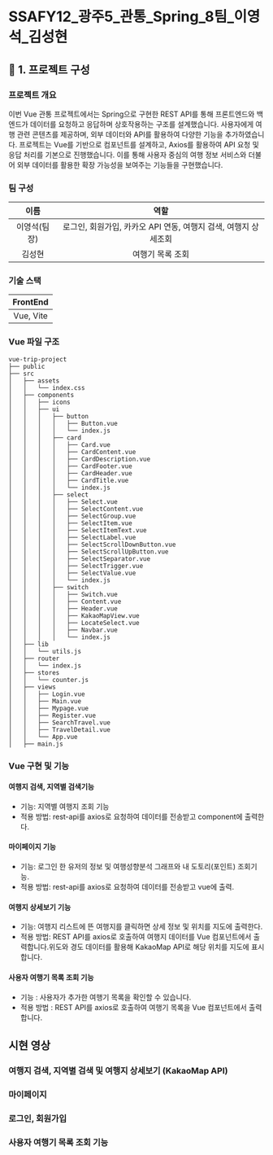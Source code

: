 # SSAFY12_광주5_관통_Spring_8팀_이영석_김성현

## :pushpin: 1. 프로젝트 구성
### 프로젝트 개요

이번 Vue 관통 프로젝트에서는 Spring으로 구현한 REST API를 통해 프론트엔드와 백엔드가 데이터를 요청하고 응답하며 상호작용하는 구조를 설계했습니다.
사용자에게 여행 관련 콘텐츠를 제공하며, 외부 데이터와 API를 활용하여 다양한 기능을 추가하였습니다.
프로젝트는 Vue를 기반으로 컴포넌트를 설계하고, Axios를 활용하여 API 요청 및 응답 처리를 기본으로 진행했습니다.
이를 통해 사용자 중심의 여행 정보 서비스와 더불어 외부 데이터를 활용한 확장 가능성을 보여주는 기능들을 구현했습니다.


### 팀 구성
|   이름    |        역할         |
| :-----: | :---------------: |
| 이영석(팀장) | 로그인, 회원가입, 카카오 API 연동, 여행지 검색, 여행지 상세조회 |
|   김성현   |   여행기 목록 조회   |

### 기술 스택
|           FrontEnd           |
| :-------------------------: |
| Vue, Vite |

### Vue 파일 구조

```
vue-trip-project
├── public
├── src
│   ├── assets
│   │   └── index.css
│   ├── components
│   │   ├── icons
│   │   ├── ui
│   │   │   ├── button
│   │   │   │   ├── Button.vue
│   │   │   │   └── index.js
│   │   │   ├── card
│   │   │   │   ├── Card.vue
│   │   │   │   ├── CardContent.vue
│   │   │   │   ├── CardDescription.vue
│   │   │   │   ├── CardFooter.vue
│   │   │   │   ├── CardHeader.vue
│   │   │   │   ├── CardTitle.vue
│   │   │   │   └── index.js
│   │   │   ├── select
│   │   │   │   ├── Select.vue
│   │   │   │   ├── SelectContent.vue
│   │   │   │   ├── SelectGroup.vue
│   │   │   │   ├── SelectItem.vue
│   │   │   │   ├── SelectItemText.vue
│   │   │   │   ├── SelectLabel.vue
│   │   │   │   ├── SelectScrollDownButton.vue
│   │   │   │   ├── SelectScrollUpButton.vue
│   │   │   │   ├── SelectSeparator.vue
│   │   │   │   ├── SelectTrigger.vue
│   │   │   │   ├── SelectValue.vue
│   │   │   │   └── index.js
│   │   │   ├── switch
│   │   │   │   ├── Switch.vue
│   │   │   │   ├── Content.vue
│   │   │   │   ├── Header.vue
│   │   │   │   ├── KakaoMapView.vue
│   │   │   │   ├── LocateSelect.vue
│   │   │   │   ├── Navbar.vue
│   │   │   │   └── index.js
│   ├── lib
│   │   └── utils.js
│   ├── router
│   │   └── index.js
│   ├── stores
│   │   └── counter.js
│   ├── views
│   │   ├── Login.vue
│   │   ├── Main.vue
│   │   ├── Mypage.vue
│   │   ├── Register.vue
│   │   ├── SearchTravel.vue
│   │   ├── TravelDetail.vue
│   │   └── App.vue
│   ├── main.js

```



### Vue 구현 및 기능
#### 여행지 검색, 지역별 검색기능
- 기능: 지역별 여행지 조회 기능
- 적용 방법: rest-api를 axios로 요청하여 데이터를 전송받고 component에 출력한다.

#### 마이페이지 기능
- 기능: 로그인 한 유저의 정보 및 여행성향분석 그래프와 내 도토리(포인트) 조회기능.
- 적용 방법: rest-api를 axios로 요청하여 데이터를 전송받고 vue에 출력.

#### 여행지 상세보기 기능
- 기능: 여행지 리스트에 뜬 여행지를 클릭하면 상세 정보 및 위치를 지도에 출력한다.
- 적용 방법: REST API를 axios로 호출하여 여행지 데이터를 Vue 컴포넌트에서 출력합니다.위도와 경도 데이터를 활용해         KakaoMap      API로 해당 위치를 지도에 표시합니다.

#### 사용자 여행기 목록 조회 기능
- 기능 : 사용자가 추가한 여행기 목록을 확인할 수 있습니다.
- 적용 방법 : REST API를 axios로 호출하여 여행기 목록을 Vue 컴포넌트에서 출력합니다.




## 시현 영상
### 여행지 검색, 지역별 검색 및 여행지 상세보기 (KakaoMap API)

### 마이페이지

### 로그인, 회원가입

### 사용자 여행기 목록 조회 기능


